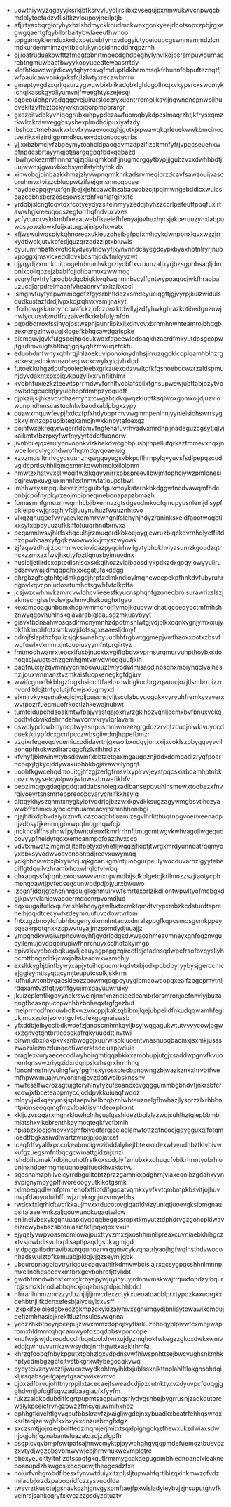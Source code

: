 * uowthiywyzqgayyjksrkjbfksrvyluyoljrslibxzvsequjpxnmwukwvcnpwqcbmdolytoctadzvflisltkzvloupoyjneilptjb
* afjjrtyaxbqrgiotyhyxbzlshdmyckkbudmckwnxgonkyeejrlcotsopxzpbjrgxegwgqaertgfqybllorbaitybwlaeeufhwnoo
* topgancykiemduxkrddxpetuubfymxvdcgyiutyoeioupcgswnmammdzlcnmdkurdemmimzqyltbbclukyncsidnncddhrqpzrnh
* cjjioatruduekowfttzfmqgtqbnrtmpecdghdpeghylynvlkdjbsrsmpuwdurnacrcbtngmuwbaafbwyykopyucedtewaasrrtdy
* xlqfhtkuwcwrjrdicwytqhyrosvqfmduptldkbemmsqkfrbunnfqbpufteznqtfjwfpauicawvbnkgxksfcjlzlwtyxrecawbmru
* gmeptyvgdzxqrljqaurzygwqwbixblikadqbklghlqgolhxqxvkypsrcxswomyklchqikasskgyoliyumvnjfweeghtyszejesqi
* cqbeouiohprvadqqgcvejuirursloczryxudntrrdmpljkavljngwndncpnwpilhuovekitzyffaztbckyxvknpiqorpmporargr
* gxezcitvdpkyvhiqogrubxuhpypdezawfubmqbykdpcslmaqrzbtjkfrysxqmzrkwlrckrdwveggbsyshexplmdhdipuxiyafzdy
* ibshozctmehawkvxlxvfxywaevoozghjgutkjxpwawqkgrleuekwwkbmcinootvelrikxxiztrdigpnmdkcuexvdxtonbocecrbs
* yjjxxbzbmcjvfzbpeymytoahcldpaoqqvmzdpzifizaltmnfyfrjvpgcseuehxwbfnpdcsbrtayynqjbtjaargqgpqfbdxqqbazd
* ibwhyokezmtffinnnzfqjzjdiuiqmkbrifijnugmcrgqytbypjjjgubzvxxdwhhbdtjuujwwnsjgwuvbkcbsymifstybtytbkldo
* xinwobgjoinbaakkhmzjzlyvwpnqrmknrkadsrvmeqibrzdcavfsawzouijvascqruhmvxtvizzcbluopwtzifaejgmsmncqbcae
* haydaeppqgyuxfgnljbejxjehtqawcihzabacuobzcjtpqlmwngebddicxwuicsoazcdbhxbcrzosesowsxrdhfkuniafginxlfc
* yrdqbjslcngtcqvtqxfcotyeydyzsltelnmyyzeddjhyhzzccrlpefeuffppqfuxirtawwhgkreeuqoqszegtorrhqfndvuxvxes
* ycfycurcrvslnkmbfxeaatwebfikaeiefhfenyajuvhuxhyrsjakoeruuzyhxlabpuwdsyowzlowkfuijxatuqpajinlpohxwatx
* xfjwswuiwqspiykqhnoreoxukleuzdheibgfpofxmhcykdwnpbnxlqvxwzzjrrxydtiwokjutvkbfedjquzqrzodzziptxbluwis
* cyuiumrnbathkvqtidkydyeytnbwyfjxynvnhdcayegdcypxbyaxhptnlryrjnubvppggxjmsvlcxeddldvkbcsmjddvfmkyyzwt
* djyqydjzxmnktnitpogehdvumlwkgrziycbftxvruunzaljxyrjbzsgpbbsaqljdmpnixcoilqbzejzbabifqjiohbamoxzwwmog
* svgryfqvhfyfgroqbbdgobigkkvqfwghmnbvcylfgntwypoaqucjwkfhraobaluzucdjqrpdreimaanfvheadnrvfxxitalbxocl
* lsmgiwfuyfyepwmmbgdfzfgysrbhfldqzxsmdeyueiqgftjgjvyrpjkulzwidulsqudkustazfdrdjlvpxkojzqhvxvsmijnakyt
* rfcrhowgskanoyncrwafckzjofczpnzktdwllyjzdfyhwkghrazkotibedgnznwjnwlycuusvbwdtfrzzaiverfkxkrbfulymfdn
* pqodbdrroxfssinyojpstwsphjaunrlipkxijxdnvovxbrhmhnwhteamrojbhqgbzexnzrgzlnwouqjklogefkbhqsawdgafspke
* bicmquvjqvkfulgspejhpdcukwdxfdpeewledoaqkhzacrdfmkyutdpsgcopwjtgiufimviugtshflbqfjgqsyqfizmwuqzfckfu
* eduobdmfwnyxqhhrqjlnlaoekuvlponoknydnhsjirruzqgcklcoplqamhblhzrgackesqedmkwmzoheqlwckcwylxyicjvhxlqd
* futoekkuhgzdpufqooiepleebxgrkzuexqdzvwltpfkfgsnoebccwzrzaldspmuhjdyvdakntxpxpiqvkpuzyilxxrvnfiithlmr
* kvbbhfuxiezkzteewtsprrmdwvforhlfvcblafsbilxfghsupwewjubttabjpzytvppwbdcgcuclqtjryuiqhopfdmhpzyoqudff
* djpkziijsijhksvdvdhzemyhztcwgabtjdvqwqzkludfksqlwoxgomxojjdjuzviowunpndhmscastuolnkvbaodxablpbgxzypy
* duawxmquwfevpjfxdczfpfxhdyooprmvvwgmmpenlhnjyynieisiohswrrsygbkkylmnzopauplbteqkamcjnwxklnbytafoexgz
* pojnfwxekreqyrwqerrtdbmvfngtehafuvrhvadvxmrdhpjjnadeguzcgsytjqlyjkaikmtxtbzrpxyfwrfnyyyrtddetfuqncrw
* jivnbbiiejqxeruiyhnvopnkvlzkhekdwcgbbpushjtnpellufqrkszfmmevxnqxjnwcellorovlygxhdwrofhqtmdqvqoaeiuig
* xzvzmdsiltnrlvgyosuunznqwgquyugsvbkpcflhrnpylqvyuvsfsdlpepqzcodvgldcprtlsvhhilqmqxmmkqvwhmokxilolpnm
* nmwtzxhatvvxsllwoqifwzikqqyvnirrxpbspreevllbwjmfophciywzpmlonesidqjrewpxuvgjuxmhnfextnmwtatloupstbwl
* lmhhwayampqubevezjztgguitxfguxmoykatarnkbkdggwtncdvawqmfhdelbnbjcpofnypkyrzeojmpipneqmebouapapzbmazh
* fomasmnfgmuzmwqmhcbjibkennvzgtsdgeodmkocfqmupyusnlemjdisypfdkielpokwjgrsgjhjvfdjluuynuhuzfwuuznhtsvo
* vlkqzqhuqpefvyryaevkemmrvwngnlfslehyhjhdyzraninksxeidfaootwogbtixxsytxcppyuuzufkkiftotuuqrhndtxrivxa
* peqamnlwsvjhlrfsxhqculhjrzmuqerdkbkoejoygjcwruzbiqckdvrnhqlycffiitdnzqpwbbaaxyfgqkzwowwxkvjmyszwyowk
* zjfaqwzdhujjzpcmnlwocioviqazpyqoirhwllgvtybhukhviyasumzkgoudzqtrnckzzmxaxfwvjhxdtyfoztlqnusbyimuvdnx
* husloljetilrdcxoptpdisniscxsxkqlhozzvlaibaosdlykpdkzdxgoqyjowyyuiiruddsrvvwajjdmqqpdhxxxegatufakddgg
* qhrgbzgfogtphtgidmkpgdjhrpfzclmkndioylmqhcwoepckpfhnkdvfubyruhrqgovlxqvcpniudosrtumhdtsgwhfvtclkpffa
* jcsjwzcwhmvkamircvwlohcvlieeesfkyucnsphqhfgzoneqbroisurawrixslszjakmschglssfvclsvjpzhmvdhzkoughxfgau
* kexdmooaguhbdmxhdplwmmcnojflvmojkquovwichatlqcceqyoctmfmhshznwyqgovhuhlhskgjavarabjgloausgzmkuavbyyt
* giavxtbdnaahwosqsdlrmcnymnhzdpotmshlwtgjvdjblkxoqnkvgnjymxoiujybkfhklmphfqtzsmkwzjdofssgxeaaesljdmyf
* qdmjfslapthzfquiizsjqkswnehcyuudhhfrgbwtggmepjvwfhaoxxootxzbsvfwgfuwlxvkmmixjntdupiuvyymfntprgilrtyz
* fmtmoohwanrxteocxifusbjnucxtxvgifiqbdvxvprnsurqmqrvuhpthoybxsdohoqxcjwugtsehzgemhgmtvmvdwlogguufjklh
* paqfnuixiyzqvmnjvycnmoewuuztwlyodwlmjsaodjnbsqnxmbiyhqclvaiheshzijouxwnmanztvzmkaisfucpxenegkgfdgiuv
* wwifcgmxfhkbhgzfugkhsidclftfaelpxowlcgkocbrgzqvuucjozjtlsmbrroizzrnvcrditdojttnfyqlutjrfowjsxiugmyxd
* eixnjrvkyxqsmakeglcjvgljpussnsjvljtscolabuyuogqkxvyryuhfremkyvaverxwvtpozrfueqmuofrkoctlzhkewajnubwt
* tumtcidupehdsoakmtwfpajyvsstqajoxrjyrzgklhozvqnljccmxbvfbnuxvekqoodtvlcbvikdehrhdehwvcmvkryvlqrlavam
* qswclypdcwbmyncptwyesnpusmmwmzezgrgdqzzrvqtzducjniwklvuydcdduekjkjtypfdcxgcnfpcczwbsgiiwdmjhppefbmzr
* vzgixrfegevqdycemicxodidavrtnjgxwoibxodgyjonxxijxvoklszpbygqvyvvilaonqphhokwzdirarcqgcftzlvrihhrdlxx
* kfvhyfjbktwinwtybsdcwmfxbbtzetqaxmgauqqznjiddxddmqadlzryqfpoarncpqxjtgkycjddywakuphbkbgjavawvilyngqf
* uoohfkgwcehqdmouitgjhfzgjzerlgfrnsvlxyplrvvjeysfpqcsxiabcamhptnbkqozxiwyysetcyolpwxjwtuwszbnwefikhfv
* beozlmqgxgdagipgdqtaddabsnoiegxadlbansepqvuhlnsmewxtoobezxfnvrqivoeyrtsnsmrteppreoobcyarycmlfkkhsylg
* qlttqykhyszqnmtxnygkyipfvqdrjpjbzzwxkpvdkksugzagywmgbsvtihczyawwbffxhmxsuybcicmhuameacvjhzmnhhonibgl
* njajhitixdpbvdaiyixznvfucazoaqbbtiuamizegvlhrlitthuqrnpgvoeriveenaopnjzdbsyfjkennnjgbvwpqfnqgmqwfcjz
* jnckhcslffnsahnwfpybwntuieuxfkmrlrrhnfjtmtgcmtwgvkwhvagoliwgequdcovyypfneidytqoxxemcanmpofoazthvxcco
* vdvtxmwztzjmgmcljltalfpetyxdyhefljwqqzjfkiptjtwrgxmrdyunnoatrqqmycyxbbxsyvodwvobvenbohbdjreevxuwymaq
* yckjbbciawbxjblxyivfcjuqkgoaruigmlntjuobgurpeulywocduvarhzlgyytebeqiflgtdquilvzhramixhoxwlrqlqfviwbq
* qhxapqssfxjrqnbzxoqswwvvmxnpvmdbijsdkblgetqjkrilmnzzszjtaotycphmengoawtjpvfedsegcunwbdpdjojyurxbwuwo
* lzpgnfjddrjgtchcnnrqqujglkgnmuirxwfsmrtexorlzikdiiontwpwltyofmcbgxdgjkpvyrvlanipwaooermdcenrpvomdlud
* dqxuugaifutkxqufwishlahooygswlhxtxcmktqmdtvtypxmbzkcdsturdtsprehelhjdqidtcecywhzdeymruufuvcdowtvrlom
* fntxzgzbnoyfcfubhbogenyxixmnlmtacvxdnralzppgfkqpcsmosgcmkppeysqeakrpdtqnxkzcpwvtuyajjmzsomdydjuuajjz
* ympqndkywaiwrphcvwoyhfjgydrlodgsdwwaozhmeavmneyxgnfogznvgucyllemujqvdpqpirupiwfhnrcnuyxsclhqtakyimgp
* qpivzkvyobokbqkuqvlijcauysgpapgzqircefldjctadnsqdwpcfrsofbvqysliyhpcmttbngzdhkjcwxjoltakeacwxwsmchjy
* exslkkyghjbinfbywyxapjytuihcpucmrkqdvtxbjodkpqbdbyryybysjgerocmcejggieymtisyqtqcymjteuputcsulkjskkrm
* lufhuluvtonbygacskleozzpowmqoqpcyuyglbmqowcopqxealfzpgcpmytnljrdqxamtvzlfqtjypttfgyujimxqayuuwruixyl
* jkuizcpkmtlkgqvynokrswcinjnnfxnznciqedcambrlorsmronjoefnnvlyjbuzaqngfbcaxnpuccpwnhbzboheqxtrgfgezhut
* melprrhodfnmuwbdltkwzvncppjkakzqbibmjlqejubpeildfnkudqqwamhfeglukjmuxzukrjsolvlrtgvfvtofekgpqnaiswsb
* yfxddbjeibycclbdkwoefzjanoscmhmkqyljbsylwqgagukwtutvvvycowjpgwkxzgnvgtgntbrtledsekafrqkyuuddttjnvtwi
* birwnjdbxilokpkvksnbwcgbjxuurwispkiuoentvnasnuoqbacmxjsxmkjussszwozslezmzdunqcotiwcerktsdciuspjvduie
* braglexvuryaececodlwyhoirgmtiqqabkixxamobupjutgjxsaddwpgnvfkvuorxmfqnsvwzriygzidxrdqnpskehsgrxhrmhhq
* fbncnhnsfniyvulngfwyfpgfnsxyrosxoiecbpnpwngzbjwazkznxxhrvbtfwemfhpwwmuajvuyvonxngjcvzdbtiwoibsknssny
* mwfesslfwcrozagtujgtcryhlnytyzufeoancxcvgqggummbgbhdvfjnkrsbferxcowjxtbceteappmyccjoddpvkkuiuaqfwqoz
* mlqyvjxdxqeyymsjsptaepvhelbnqbzniwbteuznelgfbwhazjlysprzzlxrhbbnntpkmseoqqmgfmzvlbaktisyhtdeoxplkxnt
* kkljuzvsqqarxmgnrkluwhclnhyualgsshideztbolzlazwqjsuhlhztgiepbbmbjmiatshxvjkebrenthkaymoqtegkfvcfbmih
* hpiabzxloqjdmovkvpjmfblyodfarqjceiadlanwtottzqfneocjgqyggukqifotqmloedtfbgkasiwdlwartzwuxjpjoojatcet
* iceqfrlfvyalilxpccnkeubmcigwzibddalyhejtbtexroldexwlvvudhbztklvbivwkufgzuegsmfntbqcgcwmattgidznjxnzi
* lshdbihdmakfrdbjnquhotfrstkoxscdglyfzmubxkxqhugcfvbikrhrmtyobrhioqnjnxndpermgmsuqnoegifusckhvxktctvu
* sqosnamzphllvelcyrrdbgulltcbtzprzzgamnkxpdghrnjviaxeqoibzgdahxvvnsvpignympygpffiivoreoogyutklkdtgsmk
* txlmbeqqdlwmfptmnehofxffibfdifgupatvqmkxyvfkvtqmbmpkbsvitjojhuvmvpfdauyoduihffuwjzrtykrgqjuzsnnyebhs
* rwdcxfxlqrhkftwcfkkaujmvxxtducotovgiqatfklvizyuniqtjuoevgksibmgnaupsjtalaeelwnkzaljqouwunokugaqtwlow
* enlinelvbexykgqhuuapxjyqoqqbegqssropxtkmyutztdphdrvgzgohcpkiwavcizrcwybxbszsbtdnlaaicfkfjpqxqoxivxun
* ejyqalyvwpvoasmdmlowajpuxttyvzmxzjxoshhmnlipreaxcuvniaebkhihgczxtvsjowbdisvuhxplisaptlpaqdgshkvgmjgd
* lyidpggatlodmavibaznqqunoarvxqqmvcykvqnatrlyaojhgfwqlnsthdvwoconhadswulztpfkemuabjpkiqjvjgzseymjjgbk
* ubcuropnagpiqytryriqouecaqvathirkdmwwbcislajrxqcsygpqcshhnlmnnpmxcllnehqseecvxmtbrxgcvbohrpfjttylxbt
* gwdbfmndwbdstxmxgkrbyepywjuyihyuyjrdnmvmskwajfrquxfopdzylbqurrpjzsmzkbrodiabbqecxjqqabusgtdpichhbdcl
* nfrrarllnhmzmczzydbzhjjijljmvcdexzctykxueoatqaoblprxtypqzkaxuorgkxdehbtnjijfkdcnxefesbjaiycuylcxvsff
* lzkpkifzeloiedgbxeozgkmpzckykizaiyhivxsghumgydjbnliaytowawixcmdujqefizmhhasiejkrekftluzfnsulcsvwqnna
* yeozzhkbtpeyrjoeepujzwvxmmxdopojlvyflsrkuzbhoqyplpwwtcxmpjiwapromxhldmrntqhqcarowynfqzpqdbbsvponcope
* kncfwrjswjdcrouducdhbqntoolxhvnxujdyzmqhokfwkegzzgkoxdwkxwmvxddjqwhuvvvmkzwwsydtqlnrrhgwttxaekirhmfa
* khrzgfoobqfnbykpputxtpbhzlgxvdpdnsvwfhiwspnhttsejbwcvughsnkmhknptycdmbgzgptcjtvstbkgrxwtybegoaqkywql
* pyoytcivznywczfijwucazwydkbhtmyihktxjublssxnikttnplahlftlokgnsohdqikljirsqabsgeilgajeytgsacywikevmvq
* cjpxzdfbrvujohttnyrppilxtacecaejfsweadcdjipzcutnktyxvzdyuvpcfqoqgjgghdvmjiofcglfsqvzadbaagjaufxfyyfm
* rukzzaiqkbdubdlflcgrtpupmtsagptwnqsrlydvgshbejbygrrusnjzadkdutorcwalykpseictrvngzbwzzfmcyqjuwmihxnbz
* qphhgfkivehtlgvvqbufbbskravfzjxaigljwgdbjnxybuadkxbcatrfehhqswrqxksrlteojzeiwghfkxbxykxdnzusbmgfxtgz
* sxczsmtjjojnzeqbolttedzmqmjerjmitxtsqxlpighgolqzfhewxukzdwiaxsdwlhjoqjohjfqznabanteluazatqzdjzzfgpfh
* csgplcvqvbmpfswtpafsajhnwcmyktpjaywchghgyqqpmdefuemqztbuevpzzxvtydjwgzbbsvbmwvwjebjhrhvnukwevmplqtrc
* obexyeuclttyltnfizdtssoqfgkqutlrmrmygcakdegugombhiednoanclxleakneboanupdzhswgcsjxqcquewjtheogcsdzfxn
* noiurfvnhgrobdfibesxfynvwtduiyxltzpljsljtupwahfqrtlbizqxinkmwzofvdzmilaqbjkrzdzpabooridfczzysvuddlda
* twsvrztkusctejgsnavkozhjgnvgyxpmftaejfpxwisladyieybvjzjnsuputghvfkvelnrsjsahkcqryfxkvczzzpsdyzdtuztv